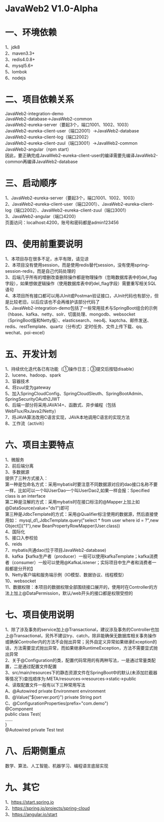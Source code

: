 ﻿# JavaWeb2 V1.0-Alpha         
# 一、环境依赖                                                       
1、jdk8                 
2、maven3.3+                 
3、redis4.0.8+                 
4、mysql5.6+                 
5、lombok     
6、nodejs              
# 二、项目依赖关系                                                                 
JavaWeb2-integration-demo                    
JavaWeb2-database->JavaWeb2-common                        
JavaWeb2-eureka-server（要起3个，端口1001、1002、1003）                                                
JavaWeb2-eureka-client-user（端口2001）->JavaWeb2-database                                                                    
JavaWeb2-eureka-client-log（端口2002）                                                                            
JavaWeb2-eureka-client-zuul（端口3001）->JavaWeb2-common             
JavaWeb2-angular（npm start）              
因此，要正确完成JavaWeb2-eureka-client-user的编译需要先编译JavaWeb2-common再编译JavaWeb2-database                                  
# 三、启动顺序                                                       
1、JavaWeb2-eureka-server（要起3个，端口1001、1002、1003）                          
2、JavaWeb2-eureka-client-user（端口2001）、JavaWeb2-eureka-client-log（端口2002）、JavaWeb2-eureka-client-zuul（端口3001）          
3、JavaWeb2-angular（端口4200）     
页面访问：localhost:4200，账号和密码都是admin123456     
# 四、使用前重要说明                                                                     
1、本项目存在很多不足，水平有限，请见谅                            
2、本项目没有使用session，而是使用redis替代session，没有使用spring-session-redis，而是自己代码处理的                          
3、后端几乎所有的增删改查删除操作都是物理操作（忽略数据库表中的del_flag字段），如果想做逻辑操作（使用数据库表中的del_flag字段）需要重写相关SQL语句                        
4、本项目所有接口都可以用JUnit或Postman验证接口，JUnit代码也有部分，但是比较老旧，以后应该也不会再维护该部分代码了                            
5、JavaWeb2-integration-demo包括了一些常用技术与SpringBoot组合的示例（hbase、kafka、netty、solr、切面处理、mongodb、websocket（SpringBoot版和Netty版）、elasticsearch、neo4j、kaptcha、邮件发送、redis、restTemplate、quartz（分布式）定时任务、文件上传下载、qq、wechat、poi-excel）                                                                                            
# 五、开发计划                                                                             
1、持续优化迭代各已有功能（①操作日志；③提交后按钮disable）                               
2、lucene、hadoop、spark                                                                
3、容器技术                                     
4、将zuul变为gateway                 
5、加入SpringCloudConfig、SpringCloudSleuth、SpringBootAdmin、SpringSecurityOAuth2JWT                 
6、后端一部分将采用JAVA14+、函数式、异步编程（包括WebFlux/RxJava2/Netty）                 
7、将JAVA算法改用C语言实现，JAVA本地调用C语言的实现方法                
8、工作流（activiti）              
# 六、项目主要特点                                                       
1、微服务                          
2、前后端分离                 
3、多数据源                 
提供了三种方式接入：                 
第一种是包命名方式：采用mybatis时要注意不同数据源对应的dao接口名称不要一样，比如可以一个叫UserDao一个叫UserDao2,如果一样会报：Specified class is an interface                 
第二种是注解的方式：采用mybatis时在接口标注的@Mapper上加上如@DataSource(value="ds1")即可                 
第三种是JdbcTemplate的方式：采用@Qualifier标注使用的数据源，然后直接使用如： mysql_d1_JdbcTemplate.query("select * from user where id = ?",new Object[]{"1"},new BeanPropertyRowMapper<User>(User.class))                 
4、国际化                 
5、接口入参校验                 
6、reids                 
7、mybatis共通dao(位于项目JavaWeb2-database)                 
8、kafka【kafka生产者（producer）一般可以使用kafkaTemplate；kafka消费者（consumer）一般可以使用@KafkaListener；实际项目中生产者和消费者一般都是分开的】                 
9、Netty客户端和服务端示例（IO模型、数据协议、线程模型）                 
10、websocket            
11、数据权限：本项目的数据权限全部围绕接口展开的，使用时在Controller的方法上加上@DataPermission，默认/web开头的接口都是权限受控的                                   
# 七、项目使用说明                                                       
1、除了涉及事务的service加上@Transactional，建议涉及事务的Controller也加上@Transactional，另外不建议try、catch，除非能确保无数据库相关事务操作或确保Controller内的方法不会抛出异常；另外自定义异常如果继承Exception的话，方法需要显式抛出异常，而如果继承RuntimeException，方法不需要显式抛出异常                 
2、关于@Configuration的类，配置代码常用的有两种写法，一是通过常量类配置，二是通过配置文件配置                                
3、src/main/resources下的静态资源文件在SpringBoot中的默认(未添加拦截器等情况下)查找顺序为:META/resources->resources->static->public                 
4、读取配置文件一般有以下三种常用写法                 
A、@Autowired private Environment environment                 
B、@Value("${server.port}") private String port                 
C、@ConfigurationProperties(prefix="com.demo")                 
   @Component                 
   public class Test{                 
      ......                 
   }                 
   @Autowired private Test test                 
# 八、后期侧重点                                                                           
数学、算法、人工智能、机器学习、编程语言底层实现                                        
# 九、其它       
1、https://start.spring.io                       
2、https://spring.io/projects/spring-cloud                          
3、https://angular.io/start          
